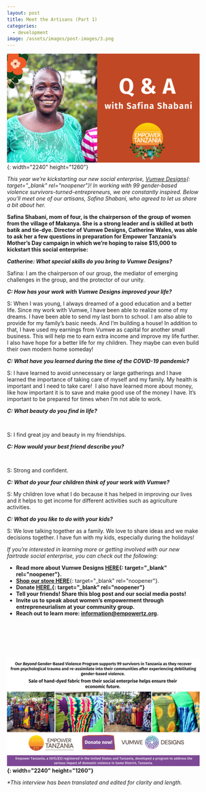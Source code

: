 ```yaml
---
layout: post
title: Meet the Artisans (Part 1)
categories:
  - development
image: /assets/images/post-images/3.png
---
```

![](/uploads/2021/05/04/meet-the-artisans-part-2/copy-of-invest-in-an-entrepreneur.png){: width="2240" height="1260"}

*This year we’re kickstarting our new social enterprise,&nbsp;[Vumwe Designs](https://empowertz.org/news/2021/03/05/were-kickstarting-our-social-enterprise/){: target="_blank" rel="noopener"}\! In working with 99 gender-based violence survivors-turned-entrepreneurs, we are constantly inspired. Below you'll meet one of our artisans, Safina Shabani, who agreed to let us share a bit about her.*

**Safina Shabani, mom of four, is the chairperson of the group of women from the village of Makanya. She is a strong leader and is skilled at both batik and tie-dye. Director of Vumwe Designs, Catherine Wales, was able to ask her a few questions in preparation for Empower Tanzania’s Mother’s Day campaign in which we’re hoping to raise $15,000 to kickstart this social enterprise:**

***Catherine: What special skills do you bring to Vumwe Designs?&nbsp;***

Safina: I am the chairperson of our group, the mediator of emerging challenges in the group, and the protector of our unity.

***C: How has your work with Vumwe Designs improved your life?***

S: When I was young, I always dreamed of a good education and a better life. Since my work with Vumwe, I have been able to realize some of my dreams. I have been able to send my last born to school. I am also able to provide for my family’s basic needs. And I’m building a house\! In addition to that, I have used my earnings from Vumwe as capital for another small business. This will help me to earn extra income and improve my life further. I also have hope for a better life for my children. They maybe can even build their own modern home someday\!

***C: What have you learned during the time of the COVID-19 pandemic?***

S: I have learned to avoid unnecessary or large gatherings and I have learned the importance of taking care of myself and my family. My health is important and I need to take care\!&nbsp; I also have learned more about money, like how important it is to save and make good use of the money I have. It’s important to be prepared for times when I’m not able to work.

***C: What beauty do you find in life?***

&nbsp;

S: I find great joy and beauty in my friendships.

***C: How would your best friend describe you?***&nbsp;

&nbsp;

S: Strong and confident.

***C: What do your four children think of your work with Vumwe?***

S: My children love what I do because it has helped in improving our lives and it helps to get income for different activities such as agriculture activities.

***C: What do you like to do with your kids?***

S: We love talking together as a family. We love to share ideas and we make decisions together. I have fun with my kids, especially during the holidays\!

*If you’re interested in learning more or getting involved with our new fairtrade social enterprise, you can check out the following:*

* **Read more about Vumwe Designs&nbsp;[HERE](https://empowertz.org/news/2021/03/05/were-kickstarting-our-social-enterprise/){: target="_blank" rel="noopener"}.**
* [**Shop our store HERE**](https://shop.empowertz.org/){: target="_blank" rel="noopener"}.
* **Donate&nbsp;[HERE.](https://bit.ly/37PvvXn){: target="_blank" rel="noopener"}**
* **Tell your friends\! Share this blog post and our social media posts\!**
* **Invite us to speak about women’s empowerment through entrepreneurialism at your community group.**
* **Reach out to learn more: information@empowertz.org.**

&nbsp;

&nbsp;

&nbsp;

**![](/uploads/blog-post---vumwe-2.png){: width="2240" height="1260"}**

*\*This interview has been translated and edited for clarity and length.*
